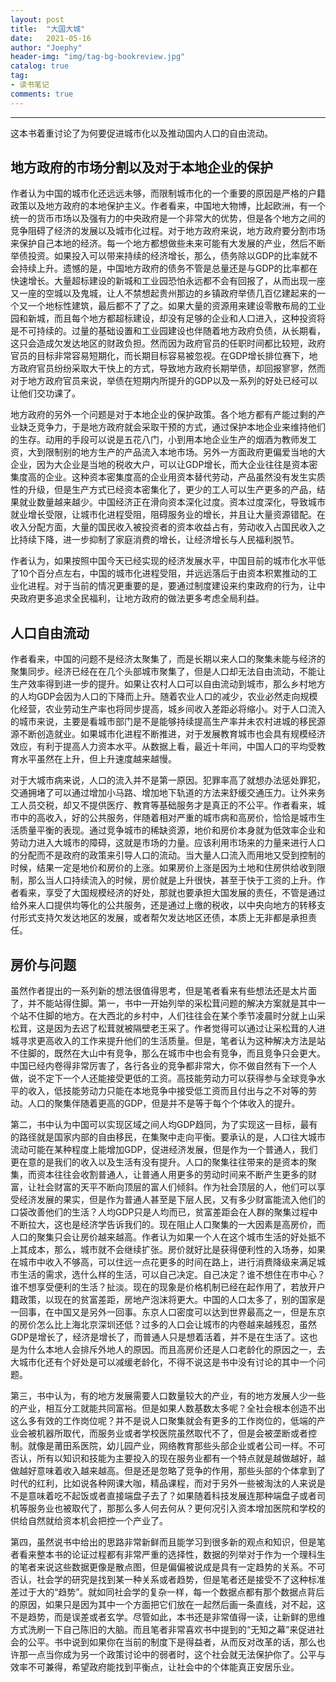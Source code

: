 ```yaml
---
layout: post
title:  "大国大城"
date:   2021-05-16
author: "Joephy"
header-img: "img/tag-bg-bookreview.jpg"
catalog: true
tag:
- 读书笔记 
comments: true
---
```


-----------

这本书着重讨论了为何要促进城市化以及推动国内人口的自由流动。


## 地方政府的市场分割以及对于本地企业的保护

作者认为中国的城市化还远远未够，而限制城市化的一个重要的原因是严格的户籍政策以及地方政府的本地保护主义。作者看来，中国地大物博，比起欧洲，有一个统一的货币市场以及强有力的中央政府是一个非常大的优势，但是各个地方之间的竞争阻碍了经济的发展以及城市化过程。对于地方政府来说，地方政府要分割市场来保护自己本地的经济。每一个地方都想做些未来可能有大发展的产业，然后不断举债投资。如果投入可以带来持续的经济增长，那么，债务除以GDP的比率就不会持续上升。遗憾的是，中国地方政府的债务不管是总量还是与GDP的比率都在快速增长。大量超标建设的新城和工业园恐怕永远都不会有回报了，从而出现一座又一座的空城以及鬼城，让人不禁想起贵州那边的乡镇政府举债几百亿建起来的一个又一个地标性建筑，最后都不了了之。如果大量的资源用来建设零散布局的工业园和新城，而且每个地方都超标建设，却没有足够的企业和人口进入，这种投资将是不可持续的。过量的基础设置和工业园建设也伴随着地方政府负债，从长期看，这只会造成欠发达地区的财政负担。然而因为政府官员的任职时间都比较短，政府官员的目标非常容易短期化，而长期目标容易被忽视。在GDP增长排位赛下，地方政府官员纷纷采取大干快上的方式，导致地方政府长期举债，却回报寥寥，然而对于地方政府官员来说，举债在短期内所提升的GDP以及一系列的好处已经可以让他们交功课了。


地方政府的另外一个问题是对于本地企业的保护政策。各个地方都有产能过剩的产业缺乏竞争力，于是地方政府就会采取干预的方式，通过保护本地企业来维持他们的生存。动用的手段可以说是五花八门，小到用本地企业生产的烟酒为教师发工资，大到限制别的地方生产的产品流入本地市场。另外一方面政府更偏爱当地的大企业，因为大企业是当地的税收大户，可以让GDP增长，而大企业往往是资本密集度高的企业。这种资本密集度高的企业用资本替代劳动，产品虽然没有发生实质性的升级，但是生产方式已经资本密集化了，更少的工人可以生产更多的产品，结果就业数量越来越少。中国经济正在滑向资本深化过度。资本过度深化，导致城市就业增长受限，让城市化进程受阻，阻碍服务业的增长，并且让大量资源错配。在收入分配方面，大量的国民收入被投资者的资本收益占有，劳动收入占国民收入之比持续下降，进一步抑制了家庭消费的增长，让经济增长与人民福利脱节。


作者认为，如果按照中国今天已经实现的经济发展水平，中国目前的城市化水平低了10个百分点左右，中国的城市化进程受阻，并远远落后于由资本积累推动的工业化进程。对于当前的情况更重要的是，要通过制度建设来约束政府的行为，让中央政府更多追求全民福利，让地方政府的做法更多考虑全局利益。


## 人口自由流动

作者看来，中国的问题不是经济太聚集了，而是长期以来人口的聚集未能与经济的聚集同步。经济已经在在几个头部城市聚集了，但是人口却无法自由流动，不能让生产效率得到进一步的提升。如果让农村人口可以自由流动到城市，那么乡村地方的人均GDP会因为人口的下降而上升。随着农业人口的减少，农业必然走向规模化经营，农业劳动生产率也将同步提高，城乡间收入差距必将缩小。对于人口流入的城市来说，主要是看城市部门是不是能够持续提高生产率并未农村进城的移民源源不断创造就业。如果城市化进程不断推进，对于发展教育城市也会具有规模经济效应，有利于提高人力资本水平。从数据上看，最近十年间，中国人口的平均受教育水平虽然在上升，但上升速度越来越慢。


对于大城市病来说，人口的流入并不是第一原因。犯罪率高了就想办法惩处罪犯，交通拥堵了可以通过增加小马路、增加地下轨道的方法来舒缓交通压力。让外来务工人员交税，却又不提供医疗、教育等基础服务才是真正的不公平。作者看来，城市中的高收入，好的公共服务，伴随着相对严重的城市病和高房价，恰恰是城市生活质量平衡的表现。通过竞争城市的稀缺资源，地价和房价本身就为低效率企业和劳动力进入大城市的障碍，这就是市场的力量。应该利用市场来的力量来进行人口的分配而不是政府的政策来引导人口的流动。当大量人口流入而用地又受到控制的时候，结果一定是地价和房价的上涨。如果房价上涨是因为土地和住房供给收到限制，那么当人口持续流入的时候，房价就是上升很快，甚至于快于工资的上升。作者看来，享受了大国规模经济的好处，那就也要承担大国发展的责任，不管是通过给外来人口提供均等化的公共服务，还是通过上缴的税收，以中央向地方的转移支付形式支持欠发达地区的发展，或者帮欠发达地区还债，本质上无非都是承担责任。


## 房价与问题

虽然作者提出的一系列新的想法很值得思考，但是笔者看来有些想法还是太片面了，并不能站得住脚。第一，书中一开始列举的采松茸问题的解决方案就是其中一个站不住脚的地方。在大西北的乡村中，人们往往会在某个季节凌晨时分就上山采松茸，这是因为去迟了松茸就被隔壁老王采了。作者觉得可以通过让采松茸的人进城寻求更高收入的工作来提升他们的生活质量。但是，笔者认为这种解决方法是站不住脚的，既然在大山中有竞争，那么在城市中也会有竞争，而且竞争只会更大。中国已经内卷得非常厉害了，各行各业的竞争都非常大，你不做自然有下一个人做，说不定下一个人还能接受更低的工资。高技能劳动力可以获得参与全球竞争水平的收入，低技能劳动力只能在本地竞争中接受低工资而且付出与之不对等的劳动。人口的聚集伴随着更高的GDP，但是并不是等于每个个体收入的提升。


第二，书中认为中国可以实现区域之间人均GDP趋同，为了实现这一目标，最有的路径就是国家内部的自由移民，在集聚中走向平衡。要承认的是，人口往大城市流动可能在某种程度上能增加GDP，促进经济发展，但是作为一个普通人，我们更在意的是我们的收入以及生活有没有提升。人口的聚集往往带来的是资本的聚集，而资本往往会收割普通人，让普通人用更多的劳动时间来不断产生更多的财富，让社会财富的天平不断向顶层的富人们倾斜。作为社会顶层的人，他们可以享受经济发展的果实，但是作为普通人甚至是下层人民，又有多少财富能流入他们的口袋改善他们的生活？人均GDP只是人均而已，贫富差距会在人群的聚集过程中不断拉大，这也是经济学告诉我们的。现在阻止人口聚集的一大因素是高房价，而人口的聚集只会让房价越来越高。作者认为如果一个人在这个城市生活的好处抵不上其成本，那么，城市就不会继续扩张。房价就好比是获得便利性的入场券，如果在城市中收入不够高，可以住远一点花更多的时间在路上，进行消费降级来满足城市生活的需求，选什么样的生活，可以自己决定。自己决定？谁不想住在市中心？谁不想享受便利的生活？扯淡。现在的现象是价格机制已经在起作用了，若放开户籍政策，以现在的贫富差距，房地产泡沫将更大。中国的人口太多了，别的国家是一回事，在中国又是另外一回事。东京人口密度可以达到世界最高之一，但是东京的房价怎么比上海北京深圳还低？过多的人口会让城市的内卷越来越残忍，虽然GDP是增长了，经济是增长了，而普通人只是想着活着，并不是在生活了。这也是为什么本地人会排斥外地人的原因。而且高房价还是人口老龄化的原因之一，去大城市化还有个好处是可以减缓老龄化，不得不说这是书中没有讨论的其中一个问题。


第三，书中认为，有的地方发展需要人口数量较大的产业，有的地方发展人少一些的产业，相互分工就能共同富裕。但是如果人数基数太多呢？全社会根本创造不出这么多有效的工作岗位呢？并不是说人口聚集就会有更多的工作岗位的，低端的产业会被机器所取代，而服务业或者学校医院虽然取代不了，但是会被垄断或者控制。就像是莆田系医院，幼儿园产业，网络教育那些头部企业或者公司一样。不可否认，所有以知识和技能为主要投入的现在服务业都有一个特点就是越做越好，越做越好意味着收入越来越高。但是还是忽略了竞争的作用，那些头部的个体拿到了时代的红利，比如说各种网课大咖，精品课程，而对于另外一些被淘汰的人来说是不是意味着吃不起饭或者直接端盘子去了？如果随着科技发展连那种端盘子或者司机等服务业也被取代了，那那么多人何去何从？更何况引入资本增加医院和学校的供给自然就给资本机会把控一个产业了。


第四，虽然说书中给出的思路非常新鲜而且能学习到很多新的观点和知识，但是笔者看来整本书的论证过程都有非常严重的选择性，数据的列举对于作为一个理科生的笔者来说这些数据更像是散点图，但是偏偏被说成是具有一定趋势的关系。不可否认，社会学的研究是找到某一种关系或者趋势，但是笔者还是接受不了这种标准差过于大的“趋势”。就如同社会学的复杂一样，每一个数据点都有那个数据点背后的原因，如果只是因为其中一个方面把它们放在一起然后画一条直线，对不起，这不是趋势，而是误差或者玄学。尽管如此，本书还是非常值得一读，让新鲜的思维方式洗刷一下自己陈旧的大脑。而且笔者非常喜欢书中提到的“无知之幕”来促进社会的公平。书中说到如果你在当前的制度下是得益者，从而反对改革的话，那么也许那一点当你成为另一个政策讨论中的弱者时，这个社会就无法保护你了。公平与效率不可兼得，希望政府能找到平衡点，让社会中的个体能真正安居乐业。
